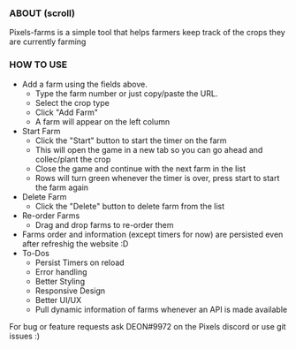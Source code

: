 ### ABOUT (scroll)

Pixels-farms is a simple tool that helps farmers keep track of the crops they are currently farming

### HOW TO USE

-   Add a farm using the fields above.
    -   Type the farm number or just copy/paste the URL.
    -   Select the crop type
    -   Click "Add Farm"
    -   A farm will appear on the left column
-   Start Farm
    -   Click the "Start" button to start the timer on the farm
    -   This will open the game in a new tab so you can go ahead and collec/plant the crop
    -   Close the game and continue with the next farm in the list
    -   Rows will turn green whenever the timer is over, press start to start the farm again
-   Delete Farm
    -   Click the "Delete" button to delete farm from the list
-   Re-order Farms
    -   Drag and drop farms to re-order them
-   Farms order and information (except timers for now) are persisted even after refreshig the website :D
-   To-Dos
    -   Persist Timers on reload
    -   Error handling
    -   Better Styling
    -   Responsive Design
    -   Better UI/UX
    -   Pull dynamic information of farms whenever an API is made available

For bug or feature requests ask DEON#9972 on the Pixels discord or use git issues :)